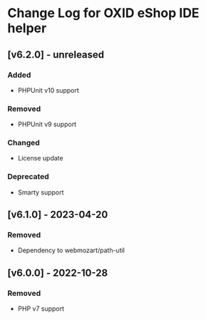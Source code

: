# Change Log for OXID eShop IDE helper

## [v6.2.0] - unreleased

### Added
- PHPUnit v10 support

### Removed
- PHPUnit v9 support

### Changed
- License update

### Deprecated
- Smarty support

## [v6.1.0] - 2023-04-20

### Removed
- Dependency to webmozart/path-util

## [v6.0.0] - 2022-10-28

### Removed
- PHP v7 support
